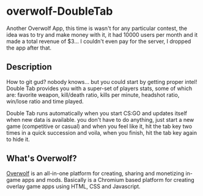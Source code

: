 # overwolf-DoubleTab

Another Overwolf App, this time is wasn't for any particular contest, the idea was to try and make money with it, it had 10000 users per month and it made a total revenue of $3... I couldn't even pay for the server, I dropped the app after that.

## Description

How to git gud? nobody knows... but you could start by getting proper intel!
Double Tab provides you with a super-set of players stats, some of which are: favorite weapon, kill/death ratio, kills per minute, headshot ratio, win/lose ratio and time played.

Double Tab runs automatically when you start CS:GO and updates itself when new data is available. you don't have to do anything, just start a new game (competitive or casual) and when you feel like it, hit the tab key two times in a quick succession and voila, when you finish, hit the tab key again to hide it.

## What's Overwolf?

[Overwolf](https://www.overwolf.com/) is an all-in-one platform for creating, sharing and monetizing in-game apps and mods. Basically is a Chromium based platform for creating overlay game apps using HTML, CSS and Javascript.